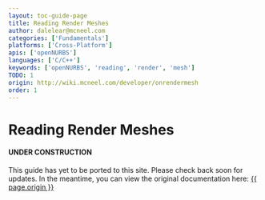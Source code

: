 ```yaml
---
layout: toc-guide-page
title: Reading Render Meshes
author: dalelear@mcneel.com
categories: ['Fundamentals']
platforms: ['Cross-Platform']
apis: ['openNURBS']
languages: ['C/C++']
keywords: ['openNURBS', 'reading', 'render', 'mesh']
TODO: 1
origin: http://wiki.mcneel.com/developer/onrendermesh
order: 1
---
```


# Reading Render Meshes

<div class="bs-callout bs-callout-danger">
  <h4>UNDER CONSTRUCTION</h4>
  <p>This guide has yet to be ported to this site.  Please check back soon for updates.  
  In the meantime, you can view the original documentation here:
  <a href="{{ page.origin }}">{{ page.origin }}</a></p>
</div>
